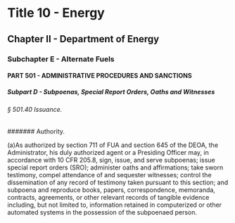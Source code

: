 
# Title 10 - Energy
## Chapter II - Department of Energy
### Subchapter E - Alternate Fuels
#### PART 501 - ADMINISTRATIVE PROCEDURES AND SANCTIONS
##### Subpart D - Subpoenas, Special Report Orders, Oaths and Witnesses
###### § 501.40 Issuance.
####### Authority.

(a)As authorized by section 711 of FUA and section 645 of the DEOA, the Administrator, his duly authorized agent or a Presiding Officer may, in accordance with 10 CFR 205.8, sign, issue, and serve subpoenas; issue special report orders (SRO); administer oaths and affirmations; take sworn testimony, compel attendance of and sequester witnesses; control the dissemination of any record of testimony taken pursuant to this section; and subpoena and reproduce books, papers, correspondence, memoranda, contracts, agreements, or other relevant records of tangible evidence including, but not limited to, information retained in computerized or other automated systems in the possession of the subpoenaed person.
